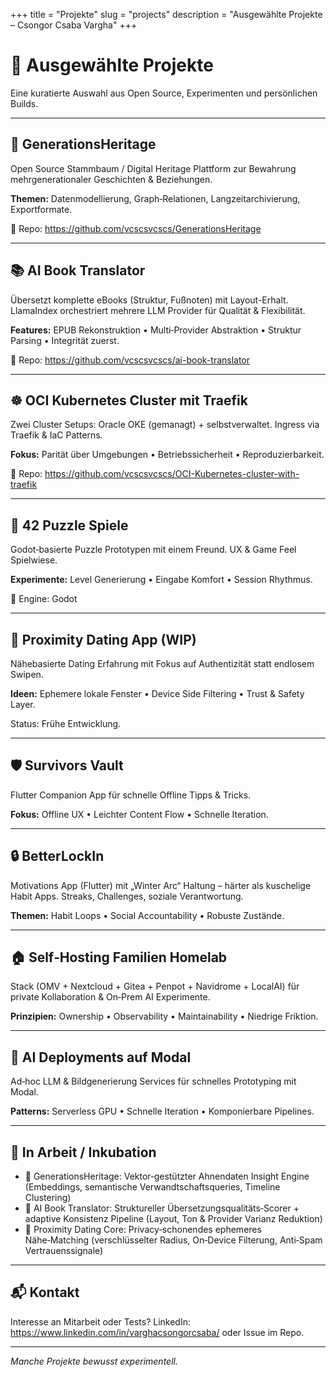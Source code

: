 +++
title = "Projekte"
slug = "projects"
description = "Ausgewählte Projekte – Csongor Csaba Vargha"
+++

# 🚀 Ausgewählte Projekte

Eine kuratierte Auswahl aus Open Source, Experimenten und persönlichen Builds.

---

## 🌳 GenerationsHeritage
Open Source Stammbaum / Digital Heritage Plattform zur Bewahrung mehrgenerationaler Geschichten & Beziehungen.

**Themen:** Datenmodellierung, Graph‑Relationen, Langzeitarchivierung, Exportformate.

🔗 Repo: https://github.com/vcscsvcscs/GenerationsHeritage

---

## 📚 AI Book Translator
Übersetzt komplette eBooks (Struktur, Fußnoten) mit Layout-Erhalt. LlamaIndex orchestriert mehrere LLM Provider für Qualität & Flexibilität.

**Features:** EPUB Rekonstruktion • Multi‑Provider Abstraktion • Struktur Parsing • Integrität zuerst.

🔗 Repo: https://github.com/vcscsvcscs/ai-book-translator

---

## ☸️ OCI Kubernetes Cluster mit Traefik
Zwei Cluster Setups: Oracle OKE (gemanagt) + selbstverwaltet. Ingress via Traefik & IaC Patterns.

**Fokus:** Parität über Umgebungen • Betriebssicherheit • Reproduzierbarkeit.

🔗 Repo: https://github.com/vcscsvcscs/OCI-Kubernetes-cluster-with-traefik

---

## 🧩 42 Puzzle Spiele
Godot‑basierte Puzzle Prototypen mit einem Freund. UX & Game Feel Spielwiese.

**Experimente:** Level Generierung • Eingabe Komfort • Session Rhythmus.

🔧 Engine: Godot

---

## 📡 Proximity Dating App (WIP)
Nähebasierte Dating Erfahrung mit Fokus auf Authentizität statt endlosem Swipen.

**Ideen:** Ephemere lokale Fenster • Device Side Filtering • Trust & Safety Layer.

Status: Frühe Entwicklung.

---

## 🛡 Survivors Vault
Flutter Companion App für schnelle Offline Tipps & Tricks.

**Fokus:** Offline UX • Leichter Content Flow • Schnelle Iteration.

---

## 🔒 BetterLockIn
Motivations App (Flutter) mit „Winter Arc“ Haltung – härter als kuschelige Habit Apps. Streaks, Challenges, soziale Verantwortung.

**Themen:** Habit Loops • Social Accountability • Robuste Zustände.

---

## 🏠 Self‑Hosting Familien Homelab
Stack (OMV + Nextcloud + Gitea + Penpot + Navidrome + LocalAI) für private Kollaboration & On‑Prem AI Experimente.

**Prinzipien:** Ownership • Observability • Maintainability • Niedrige Friktion.

---

## 🧠 AI Deployments auf Modal
Ad‑hoc LLM & Bildgenerierung Services für schnelles Prototyping mit Modal.

**Patterns:** Serverless GPU • Schnelle Iteration • Komponierbare Pipelines.

---

## 🧪 In Arbeit / Inkubation
- 🧬 GenerationsHeritage: Vektor‑gestützter Ahnendaten Insight Engine (Embeddings, semantische Verwandtschaftsqueries, Timeline Clustering)
- 📖 AI Book Translator: Struktureller Übersetzungsqualitäts‑Scorer + adaptive Konsistenz Pipeline (Layout, Ton & Provider Varianz Reduktion)
- 📍 Proximity Dating Core: Privacy‑schonendes ephemeres Nähe‑Matching (verschlüsselter Radius, On‑Device Filterung, Anti‑Spam Vertrauenssignale)

---

## 📬 Kontakt
Interesse an Mitarbeit oder Tests? LinkedIn: https://www.linkedin.com/in/varghacsongorcsaba/ oder Issue im Repo.

---

_Manche Projekte bewusst experimentell._
